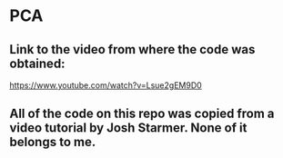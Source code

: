 # PCA

## Link to the video from where the code was obtained:
https://www.youtube.com/watch?v=Lsue2gEM9D0

## All of the code on this repo was copied from a video tutorial by Josh Starmer. None of it belongs to me.
